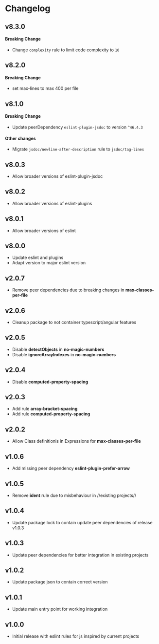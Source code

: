 # Changelog

## v8.3.0
#### Breaking Change
- Change `complexity` rule to limit code complexity to `10`

## v8.2.0
#### Breaking Change
- set max-lines to max 400 per file

## v8.1.0
#### Breaking Change
- Update peerDependency `eslint-plugin-jsdoc` to version `^46.4.3`

#### Other changes
- Migrate `jsdoc/newline-after-description` rule to `jsdoc/tag-lines`

## v8.0.3
- Allow broader versions of eslint-plugin-jsdoc

## v8.0.2
- Allow broader versions of eslint-plugins

## v8.0.1
- Allow broader versions of eslint

## v8.0.0
- Update eslint and plugins
- Adapt version to major eslint version

## v2.0.7
- Remove peer dependencies due to breaking changes in **max-classes-per-file**

## v2.0.6
- Cleanup package to not container typescript/angular features

## v2.0.5
- Disable **detectObjects** in **no-magic-numbers**
- Disable **ignoreArrayIndexes** in **no-magic-numbers**

## v2.0.4
- Disable **computed-property-spacing**

## v2.0.3
- Add rule **array-bracket-spacing**
- Add rule **computed-property-spacing**

## v2.0.2
- Allow Class definitionis in Expressions for **max-classes-per-file**

## v1.0.6
- Add missing peer dependency **eslint-plugin-prefer-arrow**

## v1.0.5
- Remove **ident** rule due to misbehaviour in //existing projects//

## v1.0.4
- Update package lock to contain update peer dependencies of release v1.0.3

## v1.0.3
- Update peer dependencies for better integration in existing projects

## v1.0.2
- Update package json to contain correct version

## v1.0.1
- Update main entry point for working integration 

## v1.0.0
- Initial release with eslint rules for js inspired by current projects
